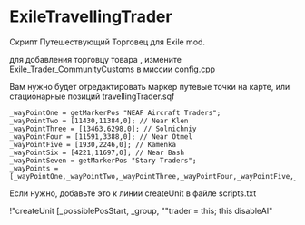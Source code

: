# ExileTravellingTrader
Скрипт Путешествующий Торговец для Exile mod.

для добавления торговцу товара , измените Exile_Trader_CommunityCustoms в миссии config.cpp

Вам нужно будет отредактировать маркер путевые точки на карте, или стационарные позиций travellingTrader.sqf


	_wayPointOne = getMarkerPos "NEAF Aircraft Traders";
	_wayPointTwo = [11430,11384,0]; // Near Klen
	_wayPointThree = [13463,6298,0]; // Solnichniy
	_wayPointFour = [11591,3388,0]; // Near Otmel
	_wayPointFive = [1930,2246,0]; // Kamenka
	_wayPointSix = [4221,11697,0]; // Near Bash
	_wayPointSeven = getMarkerPos "Stary Traders";
	_wayPoints = [_wayPointOne,_wayPointTwo,_wayPointThree,_wayPointFour,_wayPointFive,_wayPointSix,_wayPointSeven,_wayPointOne];

Если нужно, добавьте это к линии createUnit в файле scripts.txt

 !"createUnit [_possiblePosStart, _group, ""trader = this; this disableAI"
